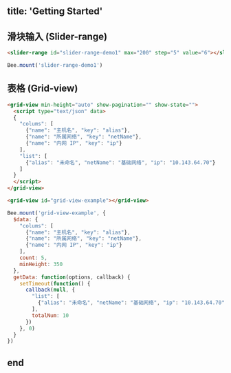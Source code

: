 title: 'Getting Started'
------------------------

滑块输入 (Slider-range)
-----------------------

```html
<slider-range id="slider-range-demo1" max="200" step="5" value="6"></slider-range>
```

```js
Bee.mount('slider-range-demo1')
```

表格 (Grid-view)
----------------

```html
<grid-view min-height="auto" show-pagination="" show-state="">
  <script type="text/json" data>
  {
    "colums": [
      {"name": "主机名", "key": "alias"},
      {"name": "所属网络", "key": "netName"},
      {"name": "内网 IP", "key": "ip"}
    ],
    "list": [
      {"alias": "未命名", "netName": "基础网络", "ip": "10.143.64.70"}
    ]
  }
  </script>
</grid-view>
```

```html
<grid-view id="grid-view-example"></grid-view>
```

```js
Bee.mount('grid-view-example', {
  $data: {
    "colums": [
      {"name": "主机名", "key": "alias"},
      {"name": "所属网络", "key": "netName"},
      {"name": "内网 IP", "key": "ip"}
    ],
    count: 5,
    minHeight: 350
  },
  getData: function(options, callback) {
    setTimeout(function() {
      callback(null, {
        "list": [
          {"alias": "未命名", "netName": "基础网络", "ip": "10.143.64.70"}
        ],
        totalNum: 10
      })
    }, 0)
  }
})
```

end
---
